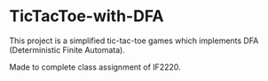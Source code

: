 # TicTacToe-with-DFA

This project is a simplified tic-tac-toe games which implements DFA (Deterministic Finite Automata).

Made to complete class assignment of IF2220.
